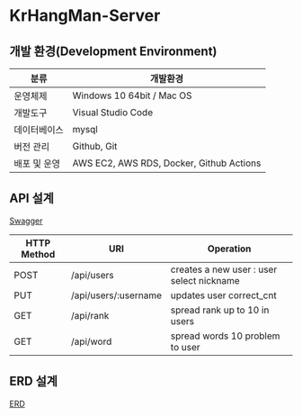 # KrHangMan-Server

## 개발 환경(Development Environment)
| 분류 | 개발환경 | 
|---|---|
| 운영체제 | Windows 10 64bit / Mac OS |
| 개발도구 | Visual Studio Code |
| 데이터베이스 | mysql |
| 버전 관리 | Github, Git |
| 배포 및 운영 | AWS EC2, AWS RDS, Docker, Github Actions  |

## API 설계 
<a href="https://app.swaggerhub.com/apis/OPOP0421/KrHangMan/1.0.0#/Selection%20nickname/selectnickname">Swagger</a>

| HTTP Method | URI | Operation |
| --- | --- | --- |
| POST | /api/users | creates a new user : user select nickname|
| PUT | /api/users/:username | updates user correct_cnt |
| GET | /api/rank| spread rank up to 10 in users |
| GET | /api/word | spread words 10 problem to user |

## ERD 설계 
<a href="#">ERD</a>
